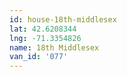 ```yaml
---
id: house-18th-middlesex
lat: 42.6208344
lng: -71.3354826
name: 18th Middlesex
van_id: '077'
---
```

